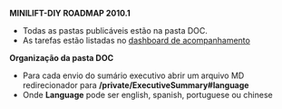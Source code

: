 <a name="start"></a>

**MINILIFT-DIY ROADMAP 2010.1**  
- Todas as pastas publicáveis estão na pasta DOC.
- As tarefas estão listadas no <a href="https://github.com/ExxponentialLLC/miniliftDIY/projects/1?fullscreen=true">dashboard de acompanhamento</a>

**Organização da pasta DOC** <br>
- Para cada envio do sumário executivo abrir um arquivo MD redirecionador para **/private/ExecutiveSummary#language**
- Onde **Language** pode ser english, spanish, portuguese ou chinese

<br><br>

## 



